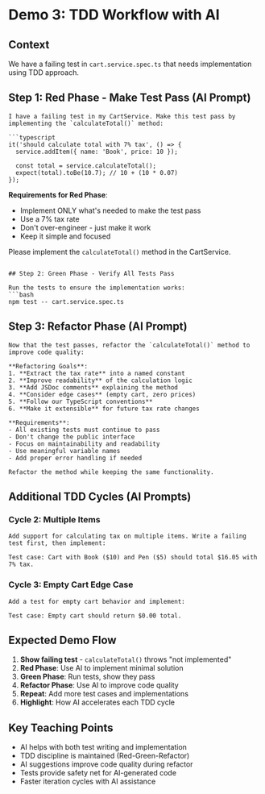 # Demo 3: TDD Workflow with AI

## Context
We have a failing test in `cart.service.spec.ts` that needs implementation using TDD approach.

## Step 1: Red Phase - Make Test Pass (AI Prompt)

```
I have a failing test in my CartService. Make this test pass by implementing the `calculateTotal()` method:

```typescript
it('should calculate total with 7% tax', () => {
  service.addItem({ name: 'Book', price: 10 });
  
  const total = service.calculateTotal();
  expect(total).toBe(10.7); // 10 + (10 * 0.07)
});
```

**Requirements for Red Phase**:
- Implement ONLY what's needed to make the test pass
- Use a 7% tax rate
- Don't over-engineer - just make it work
- Keep it simple and focused

Please implement the `calculateTotal()` method in the CartService.
```

## Step 2: Green Phase - Verify All Tests Pass

Run the tests to ensure the implementation works:
```bash
npm test -- cart.service.spec.ts
```

## Step 3: Refactor Phase (AI Prompt)

```
Now that the test passes, refactor the `calculateTotal()` method to improve code quality:

**Refactoring Goals**:
1. **Extract the tax rate** into a named constant
2. **Improve readability** of the calculation logic
3. **Add JSDoc comments** explaining the method
4. **Consider edge cases** (empty cart, zero prices)
5. **Follow our TypeScript conventions**
6. **Make it extensible** for future tax rate changes

**Requirements**:
- All existing tests must continue to pass
- Don't change the public interface
- Focus on maintainability and readability
- Use meaningful variable names
- Add proper error handling if needed

Refactor the method while keeping the same functionality.
```

## Additional TDD Cycles (AI Prompts)

### Cycle 2: Multiple Items
```
Add support for calculating tax on multiple items. Write a failing test first, then implement:

Test case: Cart with Book ($10) and Pen ($5) should total $16.05 with 7% tax.
```

### Cycle 3: Empty Cart Edge Case
```
Add a test for empty cart behavior and implement:

Test case: Empty cart should return $0.00 total.
```

## Expected Demo Flow

1. **Show failing test** - `calculateTotal()` throws "not implemented"
2. **Red Phase**: Use AI to implement minimal solution
3. **Green Phase**: Run tests, show they pass
4. **Refactor Phase**: Use AI to improve code quality
5. **Repeat**: Add more test cases and implementations
6. **Highlight**: How AI accelerates each TDD cycle

## Key Teaching Points

- AI helps with both test writing and implementation
- TDD discipline is maintained (Red-Green-Refactor)
- AI suggestions improve code quality during refactor
- Tests provide safety net for AI-generated code
- Faster iteration cycles with AI assistance
